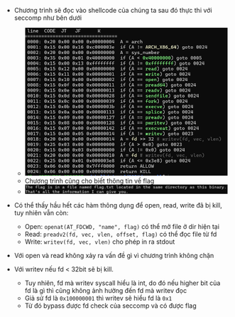 - Chương trình sẽ đọc vào shellcode của chúng ta sau đó thực thi với seccomp như bên dưới
    - ![alt text](image.png)
    - Chương trình cũng cho biết thông tin về flag
    - ![alt text](image-1.png)

- Có thể thấy hầu hết các hàm thông dụng để open, read, write đã bị kill, tuy nhiên vẫn còn:
    - Open: `openat(AT_FDCWD, "name", flag)` có thể mở file ở dir hiện tại
    - Read: `preadv2(fd, vec, vlen, offset, flag)` có thể đọc file từ fd
    - Write: `writev(fd, vec, vlen)` cho phép in ra stdout

- Với open và read không xảy ra vấn đề gì vì chương trình không chặn
- Với writev nếu fd < 32bit sẽ bị kill.
    - Tuy nhiên, fd mà writev syscall hiểu là int, do đó nếu higher bit của fd là gì thì cũng không ảnh hưởng đến fd mà writev đọc
    - Giả sử fd là `0x100000001` thì writev sẽ hiểu fd là `0x1`
    - Từ đó bypass được fd check của seccomp và có được flag